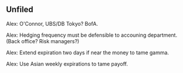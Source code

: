 

## Unfiled

Alex: O'Connor, UBS/DB Tokyo? BofA.

Alex: Hedging frequency must be defensible to accouning department. (Back office? Risk managers?)

Alex: Extend expiration two days if near the money to tame gamma.

Alex: Use Asian weekly expirations to tame payoff.

